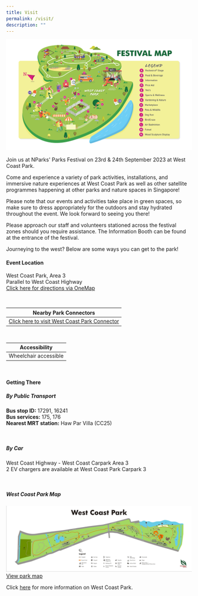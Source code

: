 ```yaml
---
title: Visit
permalink: /visit/
description: ""
---
```

![](/images/pf%202023%20festival%20map.png)

Join us at NParks' Parks Festival on 23rd &amp; 24th September 2023 at West Coast Park. <br>

Come and experience a variety of park activities, installations, and immersive nature experiences at West Coast Park as well as other satellite programmes happening at other parks and nature spaces in Singapore! <br>

Please note that our events and activities take place in green spaces, so make sure to dress appropriately for the outdoors and stay hydrated throughout the event. We look forward to seeing you there! <br>

Please approach our staff and volunteers stationed across the festival zones should you require assistance.  The Information Booth can be found at the entrance of the festival.

Journeying to the west? Below are some ways you can get to the park!


#### Event Location 
West Coast Park, Area 3 <br>
Parallel to West Coast Highway <br>
[Click here for directions via OneMap](https://www.onemap.gov.sg/v2/?lat=1.296153293668301&amp;lng=103.7629999530119)

<br>

| Nearby Park Connectors |  
| -------- | 
| [Click here to visit West Coast Park Connector](https://www.nparks.gov.sg/gardens-parks-and-nature/park-connector-network/west-coast-pc)

<br>

| Accessibility |  
| -------- | 
| Wheelchair accessible

<br>

#### Getting There

##### By Public Transport  <br>
**Bus stop ID:** 17291, 16241 <br>
**Bus services:** 175, 176 <br>
**Nearest MRT station:** Haw Par Villa (CC25)

<br>
	
##### By Car <br>
West Coast Highway - West Coast Carpark Area 3 <br>
2 EV chargers are available at West Coast Park Carpark 3

<br>	

##### West Coast Park Map <br>
![West Coast Park map](/images/wcp%20map.jfif)
[View park map](https://www.nparks.gov.sg/-/media/nparks-real-content/gardens-parks-and-nature/parks-and-nature-reserve/west-coast-park/west-coast-park-map.ashx)

Click [here](https://www.nparks.gov.sg/gardens-parks-and-nature/parks-and-nature-reserves/west-coast-park) for more information on West Coast Park.
